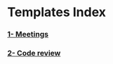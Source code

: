 # Templates Index

### [1- Meetings](./templates/meetings.md)
### [2- Code review](./templates/code_review.md)
